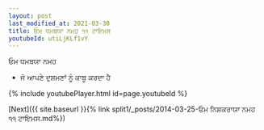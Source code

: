 ```yaml
---
layout: post
last_modified_at: 2021-03-30
title: ਓਮ ਧਮਬਯਾ ਨਮਹ ੧੧ ਟਾਇਮਸ
youtubeId: utiLjKLf1vY
---
```

 
 
 ਓਮ ਧਮਬਯਾ ਨਮਹ  
 
 -  ਜੋ ਆਪਣੇ ਦੁਸ਼ਮਣਾਂ ਨੂੰ ਕਾਬੂ ਕਰਦਾ ਹੈ 
 
  
 
  
 
 
 
 
 
 


{% include youtubePlayer.html id=page.youtubeId %}
 
[Next]({{ site.baseurl }}{% link  split1/_posts/2014-03-25-ਓਮ ਨਿਸ਼ਕਰਾਯਾ ਨਮਹ ੧੧ ਟਾਇਮਸ.md%})
 
